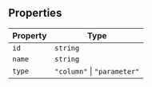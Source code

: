 ## Properties

| Property                 | Type                        |
| ------------------------ | --------------------------- |
| <a id="id"></a> `id`     | `string`                    |
| <a id="name"></a> `name` | `string`                    |
| <a id="type"></a> `type` | `"column"` \| `"parameter"` |
